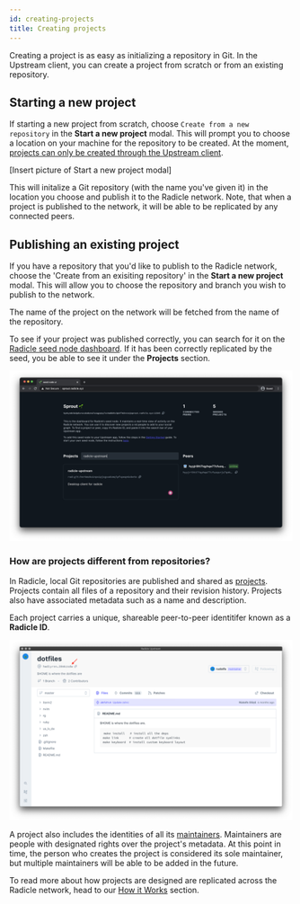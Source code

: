 ```yaml
---
id: creating-projects
title: Creating projects
---
```


Creating a project is as easy as initializing a repository in Git. In the
Upstream client, you can create a project from scratch or from an existing
repository. 

## Starting a new project

If starting a new project from scratch, choose `Create from a new repository` in
the **Start a new project** modal. This will prompt you to choose a location on
your machine for the repository to be created. At the moment, [projects can only
be created through the Upstream client][fa].

[Insert picture of Start a new project modal]

This will initalize a Git repository (with the name you've given it) in the
location you choose and publish it to the Radicle network. Note, that when a
project is published to the network, it will be able to be replicated by any
connected peers. 

## Publishing an existing project

If you have a repository that you'd like to publish to the Radicle network,
choose the 'Create from an exisiting repository' in the **Start a new project**
modal. This will allow you to choose the repository and branch you wish to
publish to the network.

The name of the project on the network will be fetched from the name of the
repository.

To see if your project was published correctly, you can search for it on the
[Radicle seed node dashboard][sn]. If it has been correctly replicated by the
seed, you be able to see it under the **Projects** section.

![Seed Dashboard Search][ss]

### How are projects different from repositories?

In Radicle, local Git repositories are published and shared as [projects][pr].
Projects contain all files of a repository and their revision history.
Projects also have associated metadata such as a name and description. 

Each project carries a unique, shareable peer-to-peer identitifer known as a
**Radicle ID**.

![Radicle ID][ri]

A project also includes the identities of all its [maintainers][ma]. Maintainers
are people with designated rights over the project's metadata. At this point in
time, the person who creates the project is considered its sole maintainer, but
multiple maintainers will be able to be added in the future.

To read more about how projects are designed are replicated across the Radicle
network, head to our [How it Works][hw] section.

[fa]: understanding-radicle/faq.md/#when-will-cli-tooling-be-available
[ma]: understanding-radicle/glossary.md/#maintainer
[pr]: understanding-radicle/glossary.md/#project
[hw]: understanding-radicle/how-it-works.md

[ri]: /img/radicle-id.png
[ss]: /img/seed-dashboard-search.png

[sn]: http://seedling.radicle.xyz/